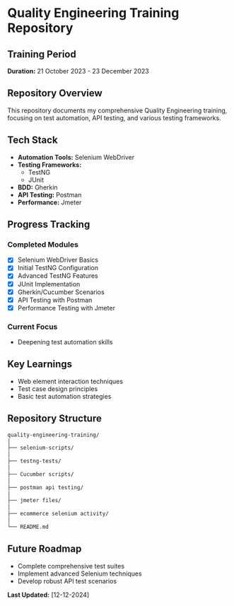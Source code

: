 # Quality Engineering Training Repository

## Training Period

**Duration:** 21 October 2023 - 23 December 2023

## Repository Overview

This repository documents my comprehensive Quality Engineering training, focusing on test automation, API testing, and various testing frameworks.

## Tech Stack

- **Automation Tools:** Selenium WebDriver
- **Testing Frameworks:**
  - TestNG
  - JUnit
- **BDD:** Gherkin
- **API Testing:** Postman
- **Performance:** Jmeter

## Progress Tracking

### Completed Modules

- [x] Selenium WebDriver Basics
- [x] Initial TestNG Configuration
- [x] Advanced TestNG Features
- [x] JUnit Implementation
- [x] Gherkin/Cucumber Scenarios
- [x] API Testing with Postman
- [x] Performance Testing with Jmeter

### Current Focus

- Deepening test automation skills

## Key Learnings

- Web element interaction techniques
- Test case design principles
- Basic test automation strategies

## Repository Structure

```md
quality-engineering-training/
│
├── selenium-scripts/
│  
├── testng-tests/
│  
├── Cucumber scripts/
│  
├── postman api testing/
│  
├── jmeter files/
│  
├── ecommerce selenium activity/
│
└── README.md
```

## Future Roadmap

- Complete comprehensive test suites
- Implement advanced Selenium techniques
- Develop robust API test scenarios

**Last Updated:** [12-12-2024]

